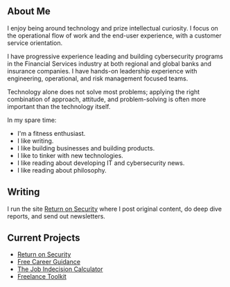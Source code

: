 ## About Me

I enjoy being around technology and prize intellectual curiosity. I focus on the operational flow of work and the end-user experience, with a customer service orientation.

I have progressive experience leading and building cybersecurity programs in the Financial Services industry at both regional and global banks and insurance companies. I have hands-on leadership experience with engineering, operational, and risk management focused teams.

Technology alone does not solve most problems; applying the right combination of approach, attitude, and problem-solving is often more important than the technology itself.

In my spare time:

- I'm a fitness enthusiast.
- I like writing.
- I like building businesses and building products.
- I like to tinker with new technologies.
- I like reading about developing IT and cybersecurity news.
- I like reading about philosophy.

## Writing

I run the site [Return on Security](https://www.returnonsecurity.com) where I post original content, do deep dive reports, and send out newsletters.

## Current Projects

* [Return on Security](https://www.returnonsecurity.com)
* [Free Career Guidance](https://gum.co/job-indecision-guidance)
* [The Job Indecision Calculator](https://jobindecision.xyz)
* [Freelance Toolkit](https://appsumo.com/products/marketplace-freelance-toolkit/)